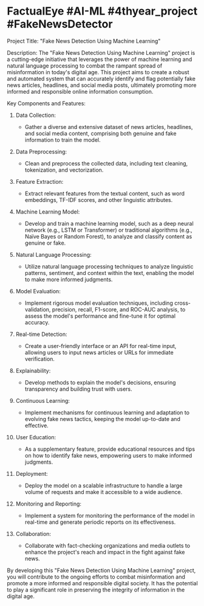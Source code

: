 # FactualEye #AI-ML #4thyear_project #FakeNewsDetector
Project Title: "Fake News Detection Using Machine Learning"

Description:
The "Fake News Detection Using Machine Learning" project is a cutting-edge initiative that leverages the power of machine learning and natural language processing to combat the rampant spread of misinformation in today's digital age. This project aims to create a robust and automated system that can accurately identify and flag potentially fake news articles, headlines, and social media posts, ultimately promoting more informed and responsible online information consumption.

Key Components and Features:
1. Data Collection:
   - Gather a diverse and extensive dataset of news articles, headlines, and social media content, comprising both genuine and fake information to train the model.

2. Data Preprocessing:
   - Clean and preprocess the collected data, including text cleaning, tokenization, and vectorization.

3. Feature Extraction:
   - Extract relevant features from the textual content, such as word embeddings, TF-IDF scores, and other linguistic attributes.

4. Machine Learning Model:
   - Develop and train a machine learning model, such as a deep neural network (e.g., LSTM or Transformer) or traditional algorithms (e.g., Naïve Bayes or Random Forest), to analyze and classify content as genuine or fake.

5. Natural Language Processing:
   - Utilize natural language processing techniques to analyze linguistic patterns, sentiment, and context within the text, enabling the model to make more informed judgments.

6. Model Evaluation:
   - Implement rigorous model evaluation techniques, including cross-validation, precision, recall, F1-score, and ROC-AUC analysis, to assess the model's performance and fine-tune it for optimal accuracy.

7. Real-time Detection:
   - Create a user-friendly interface or an API for real-time input, allowing users to input news articles or URLs for immediate verification.

8. Explainability:
   - Develop methods to explain the model's decisions, ensuring transparency and building trust with users.

9. Continuous Learning:
   - Implement mechanisms for continuous learning and adaptation to evolving fake news tactics, keeping the model up-to-date and effective.

10. User Education:
    - As a supplementary feature, provide educational resources and tips on how to identify fake news, empowering users to make informed judgments.

11. Deployment:
    - Deploy the model on a scalable infrastructure to handle a large volume of requests and make it accessible to a wide audience.

12. Monitoring and Reporting:
    - Implement a system for monitoring the performance of the model in real-time and generate periodic reports on its effectiveness.

13. Collaboration:
    - Collaborate with fact-checking organizations and media outlets to enhance the project's reach and impact in the fight against fake news.

By developing this "Fake News Detection Using Machine Learning" project, you will contribute to the ongoing efforts to combat misinformation and promote a more informed and responsible digital society. It has the potential to play a significant role in preserving the integrity of information in the digital age.
